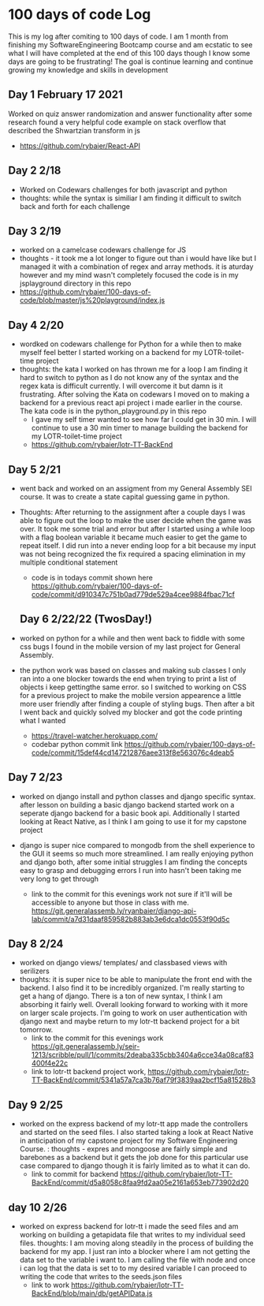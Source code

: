 # 100 days of code Log
This is my log after comiting to 100 days of code. I am 1 month from finishing my SoftwareEngineering Bootcamp course and am ecstatic to see what I will have completed at the end of this 100 days though I know some days are going to be frustrating! The goal is continue learning and continue growing my knowledge and skills in development

## Day 1 February 17 2021
Worked on quiz answer randomization and answer functionality after some research found a very helpful code example on stack overflow that described the Shwartzian transform in js

- https://github.com/rybaier/React-API

## Day 2 2/18
- Worked on Codewars challenges for both javascript and python
 - thoughts: while the syntax is similiar I am finding it difficult to switch back and forth for each challenge

 ## Day 3 2/19
 - worked on a camelcase codewars challenge for JS 
 - thoughts - it took me a lot longer to figure out than i would have like but I managed it with a combination of regex and array methods. it is aturday however and my mind wasn't completely focused
 the code is in my jsplayground directory in this repo 
 - https://github.com/rybaier/100-days-of-code/blob/master/js%20playground/index.js

## Day 4 2/20
- wordked on codewars challenge for Python for a while then to make myself feel better I started working on a backend for my LOTR-toilet-time project
- thoughts: the kata I worked on has thrown me for a loop I am finding it hard to switch to python as I do not know any of the syntax and the regex kata is difficult currently. I will overcome it but damn is it frustrating. After solving the Kata on codewars I moved on to making a backend for a previous react api project i made earlier in the course. The kata code is in the python_playground.py in this repo
    - I gave my self timer wanted to see how far I could get in 30 min. I will continue to use a 30 min timer to manage building the backend for my LOTR-toilet-time project
    -  https://github.com/rybaier/lotr-TT-BackEnd

## Day 5 2/21
- went back and worked on an assigment from my General Assembly SEI course. It was to create a state capital guessing game in python. 
- Thoughts: After returning to the assignment after a couple days I was able to figure out the loop to make the user decide when the game was over. It took me some trial and error but after I started using a while loop with a flag boolean variable it became much easier to get the game to repeat itself. I did  run into a never ending loop for a bit because my input was not being recognized the fix required a spacing elimination in my multiple conditional statement 
    - code is in todays commit shown here https://github.com/rybaier/100-days-of-code/commit/d910347c751b0ad779de529a4cee9884fbac71cf
  
  ## Day 6 2/22/22 (TwosDay!)
- worked on python for a while and then went back to fiddle with some css bugs I found in the mobile version of my last project for General Assembly. 
- the python work was based on classes and making sub classes I only ran into a one blocker towards the end when trying to print a list of objects i keep gettingthe same error. so I switched to working on CSS for a previous project to make the mobile version appearence a little more user friendly after finding a couple of styling bugs. Then after a bit I went back and quickly solved my blocker and got the code printing what I wanted 
    - https://travel-watcher.herokuapp.com/ 
    - codebar python commit link https://github.com/rybaier/100-days-of-code/commit/15def44cd147212876aee313f8e563076c4deab5

## Day 7 2/23
- worked on django install and python classes and django specific syntax. after lesson on building a basic django backend started work on a seperate django backend for a basic book api. Additionally I started looking at React Native, as I think I am going to use it for my capstone project

- django is super nice compared to mongodb from the shell experience to the GUI it seems so much more streamlined. I am really enjoying python and django both, after some initial struggles I am finding the concepts easy to grasp and debugging errors I run into hasn't been taking me very long to get through
  - link to the commit for this evenings work not sure if it'll will be accessible to anyone but those in class with me. https://git.generalassemb.ly/ryanbaier/django-api-lab/commit/a7d31daaf859582b883ab3e6dca1dc0553f90d5c

## Day 8 2/24
- worked on django views/ templates/ and classbased views with serilizers
- thoughts: it is super nice to be able to manipulate the front end with the backend. I also find it to be incredibly organized. I'm really starting to get a hang of django. There is a ton of new syntax, I think I am absorbing it fairly well. Overall looking forward to working with it more on larger scale projects. I'm going to work on user authentication with django next and maybe return to my lotr-tt backend project for a bit tomorrow.
  - link to the commit for this evenings work https://git.generalassemb.ly/seir-1213/scribble/pull/1/commits/2deaba335cbb3404a6cce34a08caf83400f4e22c
  - link to lotr-tt backend project work, https://github.com/rybaier/lotr-TT-BackEnd/commit/5341a57a7ca3b76af79f3839aa2bcf15a81528b3

## Day 9 2/25
- worked on the express backend of my lotr-tt app made the controllers and started on the seed files. I also started taking a look at React Native in anticipation of my capstone project for my Software Engineering Course. 
: thoughts - expres and mongoose are fairly simple and barebones as a backend but it gets the job done for this particular use case compared to django though it is fairly limited as to what it can do.
  - link to commit for backend https://github.com/rybaier/lotr-TT-BackEnd/commit/d5a8058c8faa9fd2aa05e2161a653eb773902d20

## day 10 2/26
- worked on express backend for lotr-tt i made the seed files and am working on building a getapidata file that writes to my individual seed files. 
thoughts: I am moving along steadily in the process of building the backend for my app. I just ran into a blocker where I am not getting the data set to the variable i want to. I am calling the file with node and once i can log that the data is set to to my desired variable I can proceed to writing the code that writes to the seeds.json  files
  - link to work https://github.com/rybaier/lotr-TT-BackEnd/blob/main/db/getAPIData.js